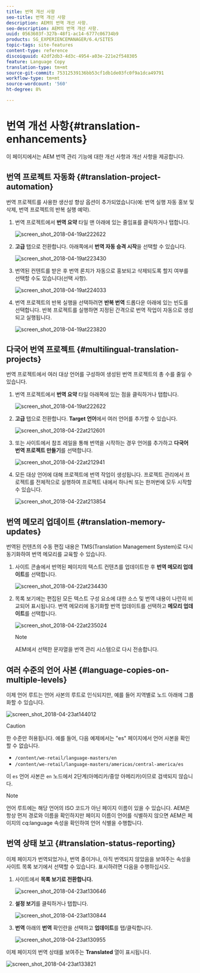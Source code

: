 ```yaml
---
title: 번역 개선 사항
seo-title: 번역 개선 사항
description: AEM의 번역 개선 사항.
seo-description: AEM의 번역 개선 사항.
uuid: 0563603f-327b-48f1-ac14-6777c06734b9
products: SG_EXPERIENCEMANAGER/6.4/SITES
topic-tags: site-features
content-type: reference
discoiquuid: 42df2db3-4d3c-4954-a03e-221e2f548305
feature: Language Copy
translation-type: tm+mt
source-git-commit: 75312539136bb53cf1db1de03fc0f9a1dca49791
workflow-type: tm+mt
source-wordcount: '560'
ht-degree: 8%

---
```



# 번역 개선 사항{#translation-enhancements}

이 페이지에서는 AEM 번역 관리 기능에 대한 개선 사항과 개선 사항을 제공합니다.

## 번역 프로젝트 자동화 {#translation-project-automation}

번역 프로젝트를 사용한 생산성 향상 옵션이 추가되었습니다(예: 번역 실행 자동 홍보 및 삭제, 번역 프로젝트의 반복 실행 예약).

1. 번역 프로젝트에서 **번역 요약** 타일 맨 아래에 있는 줄임표를 클릭하거나 탭합니다.

   ![screen_shot_2018-04-19at222622](assets/screen_shot_2018-04-19at222622.jpg)

1. **고급** 탭으로 전환합니다. 아래쪽에서 **번역 자동 승격 시작**&#x200B;을 선택할 수 있습니다.

   ![screen_shot_2018-04-19at223430](assets/screen_shot_2018-04-19at223430.jpg)

1. 번역된 컨텐트를 받은 후 번역 론치가 자동으로 홍보되고 삭제되도록 할지 여부를 선택할 수도 있습니다(선택 사항).

   ![screen_shot_2018-04-19at224033](assets/screen_shot_2018-04-19at224033.jpg)

1. 번역 프로젝트의 반복 실행을 선택하려면 **반복 번역** 드롭다운 아래에 있는 빈도를 선택합니다. 반복 프로젝트를 실행하면 지정된 간격으로 번역 작업이 자동으로 생성되고 실행됩니다.

   ![screen_shot_2018-04-19at223820](assets/screen_shot_2018-04-19at223820.jpg)

## 다국어 번역 프로젝트 {#multilingual-translation-projects}

번역 프로젝트에서 여러 대상 언어를 구성하여 생성된 번역 프로젝트의 총 수를 줄일 수 있습니다.

1. 번역 프로젝트에서 **번역 요약** 타일 아래쪽에 있는 점을 클릭하거나 탭합니다.

   ![screen_shot_2018-04-19at222622](assets/screen_shot_2018-04-19at222622.jpg)

1. **고급** 탭으로 전환합니다. **Target 언어**&#x200B;에서 여러 언어를 추가할 수 있습니다.

   ![screen_shot_2018-04-22at212601](assets/screen_shot_2018-04-22at212601.jpg)

1. 또는 사이트에서 참조 레일을 통해 번역을 시작하는 경우 언어를 추가하고 **다국어 번역 프로젝트 만들기**&#x200B;를 선택합니다.

   ![screen_shot_2018-04-22at212941](assets/screen_shot_2018-04-22at212941.jpg)

1. 모든 대상 언어에 대해 프로젝트에 번역 작업이 생성됩니다. 프로젝트 관리에서 프로젝트를 전체적으로 실행하여 프로젝트 내에서 하나씩 또는 한꺼번에 모두 시작할 수 있습니다.

   ![screen_shot_2018-04-22at213854](assets/screen_shot_2018-04-22at213854.jpg)

## 번역 메모리 업데이트 {#translation-memory-updates}

번역된 컨텐츠의 수동 편집 내용은 TMS(Translation Management System)로 다시 동기화하여 번역 메모리를 교육할 수 있습니다.

1. 사이트 콘솔에서 번역된 페이지의 텍스트 컨텐츠를 업데이트한 후 **번역 메모리 업데이트**&#x200B;를 선택합니다.

   ![screen_shot_2018-04-22at234430](assets/screen_shot_2018-04-22at234430.jpg)

1. 목록 보기에는 편집된 모든 텍스트 구성 요소에 대한 소스 및 번역 내용이 나란히 비교되어 표시됩니다. 번역 메모리에 동기화할 번역 업데이트를 선택하고 **메모리 업데이트**&#x200B;를 선택합니다.

   ![screen_shot_2018-04-22at235024](assets/screen_shot_2018-04-22at235024.jpg)

   >[!NOTE]
   >
   >AEM에서 선택한 문자열을 번역 관리 시스템으로 다시 전송합니다.

## 여러 수준의 언어 사본 {#language-copies-on-multiple-levels}

이제 언어 루트는 언어 사본의 루트로 인식되지만, 예를 들어 지역별로 노드 아래에 그룹화할 수 있습니다.

![screen_shot_2018-04-23at144012](assets/screen_shot_2018-04-23at144012.jpg)

>[!CAUTION]
>
>한 수준만 허용됩니다. 예를 들어, 다음 예제에서는 &quot;es&quot; 페이지에서 언어 사본을 확인할 수 없습니다.
>
>* `/content/we-retail/language-masters/en`
>* `/content/we-retail/language-masters/americas/central-america/es`

>
>
이 `es` 언어 사본은 `en` 노드에서 2단계(아메리카/중앙 아메리카)이므로 검색되지 않습니다.

>[!NOTE]
>
>언어 루트에는 해당 언어의 ISO 코드가 아닌 페이지 이름이 있을 수 있습니다. AEM은 항상 먼저 경로와 이름을 확인하지만 페이지 이름이 언어를 식별하지 않으면 AEM은 페이지의 cq:language 속성을 확인하여 언어 식별을 수행합니다.

## 번역 상태 보고 {#translation-status-reporting}

이제 페이지가 번역되었거나, 번역 중이거나, 아직 번역되지 않았음을 보여주는 속성을 사이트 목록 보기에서 선택할 수 있습니다. 표시하려면 다음을 수행하십시오.

1. 사이트에서 **목록 보기로 전환합니다.**

   ![screen_shot_2018-04-23at130646](assets/screen_shot_2018-04-23at130646.jpg)

1. **설정 보기**&#x200B;를 클릭하거나 탭합니다.

   ![screen_shot_2018-04-23at130844](assets/screen_shot_2018-04-23at130844.jpg)

1. **번역** 아래의 **번역** 확인란을 선택하고 **업데이트**&#x200B;를 탭/클릭합니다.

   ![screen_shot_2018-04-23at130955](assets/screen_shot_2018-04-23at130955.jpg)

이제 페이지의 번역 상태를 보여주는 **Translated** 열이 표시됩니다.

![screen_shot_2018-04-23at133821](assets/screen_shot_2018-04-23at133821.jpg)

